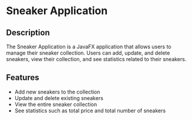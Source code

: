 # Sneaker Application

## Description
The Sneaker Application is a JavaFX application that allows users to manage their sneaker collection. Users can add, update, and delete sneakers, view their collection, and see statistics related to their sneakers.

## Features
- Add new sneakers to the collection
- Update and delete existing sneakers
- View the entire sneaker collection
- See statistics such as total price and total number of sneakers
